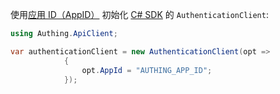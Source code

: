 使用[应用 ID（AppID）](/guides/faqs/get-app-id-and-secret.md) 初始化 [C# SDK](/reference-new/web/sdk-for-csharp/) 的 `AuthenticationClient`:


```csharp
using Authing.ApiClient;

var authenticationClient = new AuthenticationClient(opt =>
            {
                opt.AppId = "AUTHING_APP_ID";
            });
```
